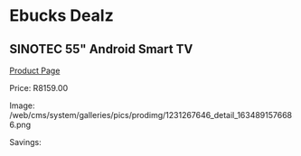 
# Ebucks Dealz
## SINOTEC 55" Android Smart TV
[Product Page](https://www.ebucks.com/web/shop/productSelected.do?prodId=1231267646&catId=1147265922)

Price: R8159.00

Image: /web/cms/system/galleries/pics/prodimg/1231267646_detail_1634891576686.png

Savings: 


	